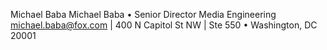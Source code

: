 Michael Baba
Michael Baba • Senior Director Media Engineering
michael.baba@fox.com | 400 N Capitol St NW | Ste 550 • Washington, DC 20001 

<!---
michael-baba/michael-baba is a ✨ special ✨ repository because its `README.md` (this file) appears on your GitHub profile.
You can click the Preview link to take a look at your changes.
--->
